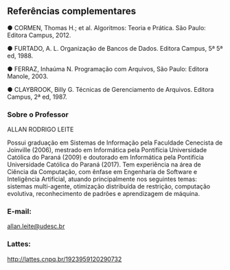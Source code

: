 ## Referências complementares
● CORMEN, Thomas H.; et al. Algoritmos: Teoria e Prática. São Paulo:
Editora Campus, 2012.

● FURTADO, A. L. Organização de Bancos de Dados. Editora Campus, 5ª
5ª ed, 1988.

● FERRAZ, Inhaúma N. Programação com Arquivos, São Paulo: Editora
Manole, 2003.

● CLAYBROOK, Billy G. Técnicas de Gerenciamento de Arquivos.
Editora Campus, 2ª ed, 1987.

### Sobre o Professor
ALLAN RODRIGO LEITE

Possui graduação em Sistemas de Informação pela Faculdade Cenecista de Joinville (2006), mestrado em Informática pela Pontifícia Universidade Católica do Paraná (2009) e doutorado em Informática pela Pontifícia Universidade Católica do Paraná (2017). Tem experiência na área de Ciência da Computação, com ênfase em Engenharia de Software e Inteligência Artificial, atuando principalmente nos seguintes temas: sistemas multi-agente, otimização distribuída de restrição, computação evolutiva, reconhecimento de padrões e aprendizagem de máquina. 
### E-mail: 
allan.leite@udesc.br
### Lattes: 
http://lattes.cnpq.br/1923959120290732

